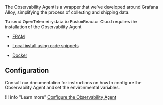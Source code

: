 
The Observability Agent is a wrapper that we've developed around Grafana Alloy, simplifying the process of collecting and shipping data. 

To send OpenTelemetry data to FusionReactor Cloud requires the installation of the Observability Agent.

* [FRAM](/Monitor-your-data/Observability-agent/Installation/FRAM/)

* [Local install using code snippets](/Monitor-your-data/Observability-agent/Installation/Snippets/)

* [Docker](/Monitor-your-data/Observability-agent/Installation/Docker/) 


## Configuration

Consult our documentation for instructions on how to configure the Observability Agent and set the environmental variables.

!!! info "Learn more"
    [Configure the Observability Agent](/Monitor-your-data/Observability-agent/Configuration/)



